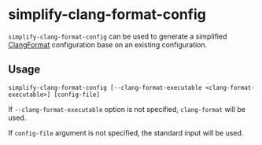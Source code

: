 # simplify-clang-format-config

`simplify-clang-format-config` can be used to generate a simplified [ClangFormat](https://clang.llvm.org/docs/ClangFormat.html) configuration base on an existing configuration.

## Usage

```text
simplify-clang-format-config [--clang-format-executable <clang-format-executable>] [config-file]
```

If `--clang-format-executable` option is not specified, `clang-format` will be used.

If `config-file` argument is not specified, the standard input will be used.
